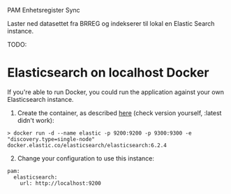 PAM Enhetsregister Sync

Laster ned datasettet fra BRREG og indekserer til lokal en Elastic Search instance.

TODO:

# Elasticsearch on localhost Docker
If you're able to run Docker, you could run the application against your own Elasticsearch instance.
1. Create the container, as described [here](https://www.elastic.co/guide/en/elasticsearch/reference/current/docker.html) (check version yourself, :latest didn't work):
```
> docker run -d --name elastic -p 9200:9200 -p 9300:9300 -e "discovery.type=single-node" docker.elastic.co/elasticsearch/elasticsearch:6.2.4
```
2. Change your configuration to use this instance:
```
pam:
  elasticsearch:
    url: http://localhost:9200
```
